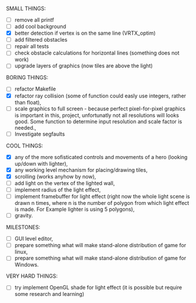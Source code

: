  SMALL THINGS:
 - [ ] remove all printf
 - [ ] add cool background
 - [x] better detection if vertex is on the same line (VRTX_optim)
 - [ ] add filtered obstacles
 - [ ] repair all tests
 - [ ] check obstacle calculations for horizontal lines (something does not work)
 - [ ] upgrade layers of graphics (now tiles are above the light)

 BORING THINGS:
 - [ ] refactor Makefile
 - [x] refactor ray collision (some of function could easly use integers, rather than float),
 - [ ] scale graphics to full screen - because perfect pixel-for-pixel graphics is important in
   this, project, unfortunatly not all resolutions will looks good. Some function to determine input
   resolution and scale factor is needed.,
 - [ ] Investigate segfaults

 COOL THINGS:
 - [x] any of the more sofisticated controls and movements of a hero (looking up/down with lighter),
 - [x] any working level mechanism for placing/drawing tiles,
 - [x] scrolling (works anyhow by now),
 - [ ] add light on the vertex of the lighted wall,
 - [ ] implement radius of the light effect,
 - [ ] implement framebuffer for light effect (right now the whole light scene is drawn n times,
   where n is the number of polygon from which light effect is made. For Example lighter is using 5
   polygons),
 - [ ] gravity.

 MILESTONES:
 - [ ] GUI level editor,
 - [ ] prepare something what will make stand-alone distribution of game for linux,
 - [ ] prepare something what will make stand-alone distribution of game for Windows.

 VERY HARD THINGS:
 - [ ] try implement OpenGL shade for light effect (it is possible but require some research and
   learning)

